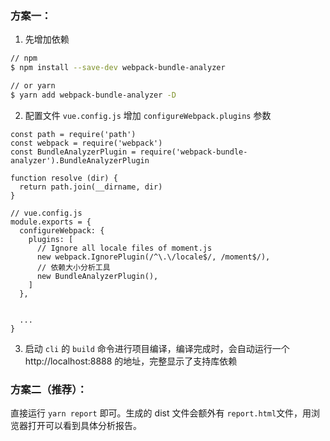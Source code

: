 ### 方案一：

1. 先增加依赖

```bash
// npm
$ npm install --save-dev webpack-bundle-analyzer

// or yarn
$ yarn add webpack-bundle-analyzer -D
```

2. 配置文件 `vue.config.js` 增加 `configureWebpack.plugins` 参数

```
const path = require('path')
const webpack = require('webpack')
const BundleAnalyzerPlugin = require('webpack-bundle-analyzer').BundleAnalyzerPlugin

function resolve (dir) {
  return path.join(__dirname, dir)
}

// vue.config.js
module.exports = {
  configureWebpack: {
    plugins: [
      // Ignore all locale files of moment.js
      new webpack.IgnorePlugin(/^\.\/locale$/, /moment$/),
      // 依赖大小分析工具
      new BundleAnalyzerPlugin(),
    ]
  },


  ...
}
```

3. 启动 `cli` 的 `build` 命令进行项目编译，编译完成时，会自动运行一个 http://localhost:8888 的地址，完整显示了支持库依赖

### 方案二（推荐）：

直接运行 `yarn report` 即可。生成的 dist 文件会额外有 `report.html`文件，用浏览器打开可以看到具体分析报告。

